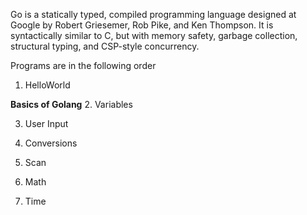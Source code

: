 Go is a statically typed, compiled programming language designed at Google by Robert Griesemer, Rob Pike, and Ken Thompson. It is syntactically similar to C, but with memory safety, garbage collection, structural typing, and CSP-style concurrency.

Programs are in the following order

1. HelloWorld

**Basics of Golang**
2. Variables

3. User Input

4. Conversions

5. Scan

6. Math

7. Time
